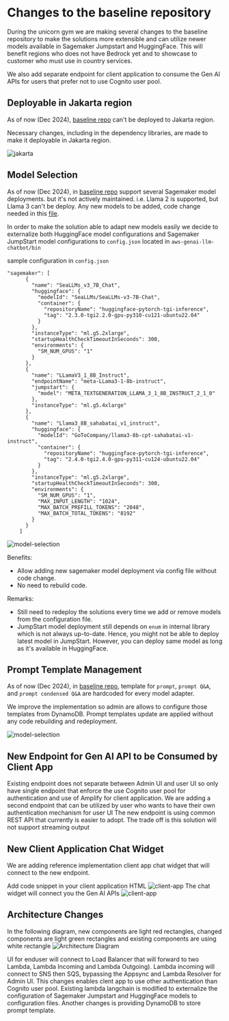 # Changes to the baseline repository #

During the unicorn gym we are making several changes to the baseline repository to make the solutions more extensible and can utilize newer models available in Sagemaker Jumpstart and HuggingFace. 
This will benefit regions who does not have Bedrock yet and to showcase to customer who must use in country services.

We also add separate endpoint for client application to consume the Gen AI APIs for users that prefer not to use Cognito user pool.

## Deployable in Jakarta region
As of now (Dec 2024), [baseline repo](https://github.com/aws-samples/aws-genai-llm-chatbot) can't be deployed to Jakarta region.

Necessary changes, including in the dependency libraries, are made to make it deployable in Jakarta region.

![jakarta](image/changes/01-deployable-in-ap-southeast-3.jpg)

## Model Selection
As of now (Dec 2024), in [baseline repo](https://github.com/aws-samples/aws-genai-llm-chatbot) support several Sagemaker model deployments. but it's not actively maintained. i.e. Llama 2 is supported, but Llama 3 can't be deploy.
Any new models to be added, code change needed in this [file](https://github.com/aws-samples/aws-genai-llm-chatbot/blob/main/lib/models/index.ts).

In order to make the solution able to adapt new models easily we decide to externalize both HuggingFace model configurations and Sagemaker JumpStart model configurations to `config.json` located in `aws-genai-llm-chatbot/bin`

sample configuration in `config.json`
```text
"sagemaker": [
      {
        "name": "SeaLLMs_v3_7B_Chat",
        "huggingface": {
          "modelId": "SeaLLMs/SeaLLMs-v3-7B-Chat",
          "container": {
            "repositoryName": "huggingface-pytorch-tgi-inference",
            "tag": "2.3.0-tgi2.2.0-gpu-py310-cu121-ubuntu22.04"
          }
        },
        "instanceType": "ml.g5.2xlarge",
        "startupHealthCheckTimeoutInSeconds": 300,
        "environments": {
          "SM_NUM_GPUS": "1"
        }
      },
      {
        "name": "LLamaV3_1_8B_Instruct",
        "endpointName": "meta-LLama3-1-8b-instruct",
        "jumpstart": {
          "model": "META_TEXTGENERATION_LLAMA_3_1_8B_INSTRUCT_2_1_0"
        },
        "instanceType": "ml.g5.4xlarge"
      },
      {
        "name": "Llama3_8B_sahabatai_v1_instruct",
        "huggingface": {
          "modelId": "GoToCompany/llama3-8b-cpt-sahabatai-v1-instruct",
          "container": {
            "repositoryName": "huggingface-pytorch-tgi-inference",
            "tag": "2.4.0-tgi2.4.0-gpu-py311-cu124-ubuntu22.04"
          }
        },
        "instanceType": "ml.g5.2xlarge",
        "startupHealthCheckTimeoutInSeconds": 300,
        "environments": {
          "SM_NUM_GPUS": "1",
          "MAX_INPUT_LENGTH": "1024",
          "MAX_BATCH_PREFILL_TOKENS": "2048",
          "MAX_BATCH_TOTAL_TOKENS": "8192"
        }
      }
    ]
```

![model-selection](./image/changes/02-model-selections.jpg)

Benefits:
* Allow adding new sagemaker model deployment via config file without code change. 
* No need to rebuild code.

Remarks:
* Still need to redeploy the solutions every time we add or remove models from the configuration file.
* JumpStart model deployment still depends on `enum` in internal library which is not always up-to-date. Hence, you might not be able to deploy latest model in JumpStart. However, you can deploy same model as long as it's available in HuggingFace.


## Prompt Template Management
As of now (Dec 2024), in [baseline repo](https://github.com/aws-samples/aws-genai-llm-chatbot), template for `prompt`, `prompt Q&A`, and `prompt condensed Q&A` are hardcoded for every model adapter.

We improve the implementation so admin are allows to configure those templates from DynamoDB. Prompt templates update are applied without any code rebuilding and redeployment.

![model-selection](./image/changes/03-prompt-template.jpg)

## New Endpoint for Gen AI API to be Consumed by Client App
Existing endpoint does not separate between Admin UI and user UI so only have single endpoint that enforce the use Cognito user pool for authentication and use of Amplify for client application.
We are adding a second endpoint that can be utilized by user who wants to have their own authentication mechanism for user UI
The new endpoint is using common REST API that currently is easier to adopt. The trade off is this solution will not support streaming output

## New Client Application Chat Widget
We are adding reference implementation client app chat widget that will connect to the new endpoint.

Add code snippet in your client application HTML
![client-app](./image/changes/05-chat-widget-js.jpeg)
The chat widget will connect you the Gen AI APIs
![client-app](./image/changes/04-new-client-app-example.jpg)

## Architecture Changes

In the following diagram, new components are light red rectangles, changed components are light green rectangles and existing components are using white rectangle 
![Architecture Diagram](./image/General%20TAP-unicorn-Page-1.drawio.png)

UI for enduser will connect to Load Balancer that will forward to two Lambda, Lambda Incoming and Lambda Outgoing). Lambda incoming will connect to SNS then SQS, bypassing the Appsync and Lambda Resolver for Admin UI. This changes enables clent app to use other authentication than Cognito user pool.
Existing lambda langchain is modified to externalize the configuration of Sagemaker Jumpstart and HuggingFace models to configuration files.
Another changes is providing DynamoDB to store prompt template.


